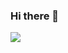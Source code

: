 ### Hi there 👋

<a href="https://github.com/xige-16">
  <img src="https://github-readme-stats.vercel.app/api?username=xige-16&show_icons=true&theme=dracula" />
</a>
<!--
**xige-16/xige-16** is a ✨ _special_ ✨ repository because its `README.md` (this file) appears on your GitHub profile.

Here are some ideas to get you started:

- 🔭 I’m currently working on ...
- 🌱 I’m currently learning ...
- 👯 I’m looking to collaborate on ...
- 🤔 I’m looking for help with ...
- 💬 Ask me about ...
- 📫 How to reach me: ...
- 😄 Pronouns: ...
- ⚡ Fun fact: ...
-->
